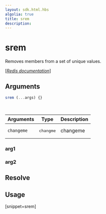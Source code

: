 ```yaml
---
layout: sdk.html.hbs
algolia: true
title: srem
description:
---
```


# srem


Removes members from a set of unique values.

[[_Redis documentation_]](https://redis.io/commands/srem)

## Arguments

```js
srem (...args) {}

```

<br/>

| Arguments    | Type    | Description |
|--------------|---------|-------------|
| ``changeme`` | <pre>changme</pre> | changeme    |

### arg1

### arg2

## Resolve

## Usage

[snippet=srem]
